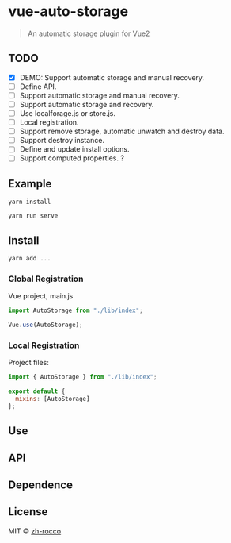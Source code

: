 # vue-auto-storage

> An automatic storage plugin for Vue2

## TODO

- [x] DEMO: Support automatic storage and manual recovery.
- [ ] Define API.
- [ ] Support automatic storage and manual recovery.
- [ ] Support automatic storage and recovery.
- [ ] Use localforage.js or store.js.
- [ ] Local registration.
- [ ] Support remove storage, automatic unwatch and destroy data.
- [ ] Support destroy instance.
- [ ] Define and update install options.
- [ ] Support computed properties. ?

## Example

```
yarn install

yarn run serve
```

## Install

```bash
yarn add ...
```

### Global Registration

Vue project, main.js

```javascript
import AutoStorage from "./lib/index";

Vue.use(AutoStorage);
```

### Local Registration

Project files:

```javascript
import { AutoStorage } from "./lib/index";

export default {
  mixins: [AutoStorage]
};
```

## Use

## API

## Dependence

## License

MIT © [zh-rocco](https://github.com/zh-rocco)
